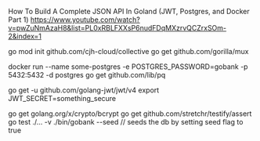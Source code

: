 How To Build A Complete JSON API In Goland (JWT, Postgres, and Docker Part 1)
https://www.youtube.com/watch?v=pwZuNmAzaH8&list=PL0xRBLFXXsP6nudFDqMXzrvQCZrxSOm-2&index=1

go mod init github.com/cjh-cloud/collective
go get github.com/gorilla/mux

docker run --name some-postgres -e POSTGRES_PASSWORD=gobank -p 5432:5432 -d postgres
go get github.com/lib/pq

go get -u github.com/golang-jwt/jwt/v4
export JWT_SECRET=something_secure

go get golang.org/x/crypto/bcrypt
go get github.com/stretchr/testify/assert
go test ./... -v
./bin/gobank --seed // seeds the db by setting seed flag to true